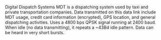 Digital Dispatch Systems MDT is a dispatching system used by taxi and private transportation companies. Data transmitted on this data link include MDT usage, credit card information (encrypted), GPS location, and general dispatching activities. Uses a 4800 bps QPSK signal running at 2400 baud. When idle (no data transmitting), it repeats a ~43Bd idle pattern. Data can be heard in very short bursts.